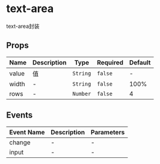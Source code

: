 # text-area

text-area封装

## Props

<!-- @vuese:text-area:props:start -->
|Name|Description|Type|Required|Default|
|---|---|---|---|---|
|value|值|`String`|`false`|-|
|width|-|`String`|`false`|100%|
|rows|-|`Number`|`false`|4|

<!-- @vuese:text-area:props:end -->


## Events

<!-- @vuese:text-area:events:start -->
|Event Name|Description|Parameters|
|---|---|---|
|change|-|-|
|input|-|-|

<!-- @vuese:text-area:events:end -->


